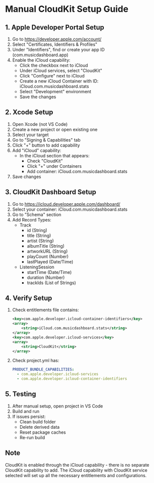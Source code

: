 # Manual CloudKit Setup Guide

## 1. Apple Developer Portal Setup

1. Go to https://developer.apple.com/account/
2. Select "Certificates, Identifiers & Profiles"
3. Under "Identifiers", find or create your app ID (com.musicdashboard.app)
4. Enable the iCloud capability:
   - Click the checkbox next to iCloud
   - Under iCloud services, select "CloudKit"
   - Click "Configure" next to iCloud
   - Create a new iCloud Container with ID: iCloud.com.musicdashboard.stats
   - Select "Development" environment
   - Save the changes

## 2. Xcode Setup

1. Open Xcode (not VS Code)
2. Create a new project or open existing one
3. Select your target
4. Go to "Signing & Capabilities" tab
5. Click "+" button to add capability
6. Add "iCloud" capability:
   - In the iCloud section that appears:
     - Check "CloudKit"
     - Click "+" under Containers
     - Add container: iCloud.com.musicdashboard.stats
7. Save changes

## 3. CloudKit Dashboard Setup

1. Go to https://icloud.developer.apple.com/dashboard/
2. Select your container: iCloud.com.musicdashboard.stats
3. Go to "Schema" section
4. Add Record Types:
   - Track
     - id (String)
     - title (String)
     - artist (String)
     - albumTitle (String)
     - artworkURL (String)
     - playCount (Number)
     - lastPlayed (Date/Time)
   - ListeningSession
     - startTime (Date/Time)
     - duration (Number)
     - trackIds (List of Strings)

## 4. Verify Setup

1. Check entitlements file contains:
   ```xml
   <key>com.apple.developer.icloud-container-identifiers</key>
   <array>
       <string>iCloud.com.musicdashboard.stats</string>
   </array>
   <key>com.apple.developer.icloud-services</key>
   <array>
       <string>CloudKit</string>
   </array>
   ```

2. Check project.yml has:
   ```yaml
   PRODUCT_BUNDLE_CAPABILITIES:
     - com.apple.developer.icloud-services
     - com.apple.developer.icloud-container-identifiers
   ```

## 5. Testing

1. After manual setup, open project in VS Code
2. Build and run
3. If issues persist:
   - Clean build folder
   - Delete derived data
   - Reset package caches
   - Re-run build

## Note
CloudKit is enabled through the iCloud capability - there is no separate CloudKit capability to add. The iCloud capability with CloudKit service selected will set up all the necessary entitlements and configurations.
